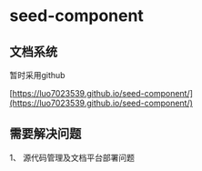 # seed-component

## 文档系统

暂时采用github

[https://luo7023539.github.io/seed-component/](https://luo7023539.github.io/seed-component/)

## 需要解决问题

1、 源代码管理及文档平台部署问题